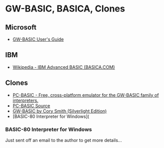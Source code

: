 # GW-BASIC, BASICA, Clones

## Microsoft

- [GW-BASIC User's Guide](http://www.ojodepez-fanzine.net/network/qbdl/GW-MAN/index.html)

## IBM

- [Wikipedia - IBM Advanced BASIC (BASICA.COM)](https://en.wikipedia.org/wiki/IBM_BASIC#IBM_Advanced_BASIC)

## Clones

- [PC-BASIC - Free, cross-platform emulator for the GW-BASIC family of interpreters.](http://www.pc-basic.org)
- [PC-BASIC Source](https://github.com/robhagemans/pcbasic/)
- [GW-BASIC by Cory Smith (Silverlight Edition)](http://addressof.com/basic/)
- [BASIC-80 Interpreter for Windows](

### BASIC-80 Interpreter for Windows

Just sent off an email to the author to get more details...
